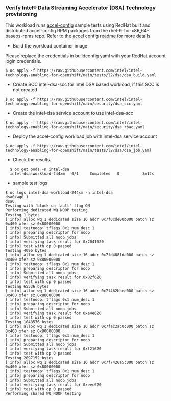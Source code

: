 ### Verify Intel® Data Streaming Accelerator (DSA) Technology provisioning
This workload runs [accel-config](https://github.com/intel/idxd-config) sample tests using RedHat built and distributed accel-config RPM packages from the rhel-9-for-x86_64-baseos-rpms repo. Refer to the [accel config readme](https://github.com/intel/idxd-config/blob/stable/README.md) for more details. 

*	Build the workload container image

Please replace the credentials in buildconfig yaml with your RedHat account login credentials. 

```
$ oc apply -f https://raw.githubusercontent.com/intel/intel-technology-enabling-for-openshift/main/tests/l2/dsa/dsa_build.yaml 
```

* Create SCC intel-dsa-scc for Intel DSA based workload, if this SCC is not created   
  
```
$ oc apply -f https://raw.githubusercontent.com/intel/intel-technology-enabling-for-openshift/main/security/dsa_scc.yaml
```
      
* Create the intel-dsa service account to use intel-dsa-scc
  
```
$ oc apply -f https://raw.githubusercontent.com/intel/intel-technology-enabling-for-openshift/main/security/dsa_rbac.yaml
```

* Deploy the accel-config workload job with intel-dsa service account
  
```
$ oc apply -f https://raw.githubusercontent.com/intel/intel-technology-enabling-for-openshift/main/tests/l2/dsa/dsa_job.yaml
```

* Check the results.
``` 
  $ oc get pods -n intel-dsa
  intel-dsa-workload-244xm   0/1     Completed   0          3m12s
```

* sample test logs
```
$ oc logs intel-dsa-workload-244xm -n intel-dsa
dsa0/wq0.1
dsa0
Testing with 'block on fault' flag ON
Performing dedicated WQ NOOP testing
Testing 1 bytes
[ info] alloc wq 1 dedicated size 16 addr 0x7f0cde00b000 batch sz 0x400 xfer sz 0x80000000
[ info] testnoop: tflags 0x1 num_desc 1
[ info] preparing descriptor for noop
[ info] Submitted all noop jobs
[ info] verifying task result for 0x2041620
[ info] test with op 0 passed
Testing 4096 bytes
[ info] alloc wq 1 dedicated size 16 addr 0x7fd4881da000 batch sz 0x400 xfer sz 0x80000000
[ info] testnoop: tflags 0x1 num_desc 1
[ info] preparing descriptor for noop
[ info] Submitted all noop jobs
[ info] verifying task result for 0x82f620
[ info] test with op 0 passed
Testing 65536 bytes
[ info] alloc wq 1 dedicated size 16 addr 0x7f462bbed000 batch sz 0x400 xfer sz 0x80000000
[ info] testnoop: tflags 0x1 num_desc 1
[ info] preparing descriptor for noop
[ info] Submitted all noop jobs
[ info] verifying task result for 0xe4e620
[ info] test with op 0 passed
Testing 1048576 bytes
[ info] alloc wq 1 dedicated size 16 addr 0x7fac2ac0c000 batch sz 0x400 xfer sz 0x80000000
[ info] testnoop: tflags 0x1 num_desc 1
[ info] preparing descriptor for noop
[ info] Submitted all noop jobs
[ info] verifying task result for 0xf21620
[ info] test with op 0 passed
Testing 2097152 bytes
[ info] alloc wq 1 dedicated size 16 addr 0x7f7426a5c000 batch sz 0x400 xfer sz 0x80000000
[ info] testnoop: tflags 0x1 num_desc 1
[ info] preparing descriptor for noop
[ info] Submitted all noop jobs
[ info] verifying task result for 0xeec620
[ info] test with op 0 passed
Performing shared WQ NOOP testing
```
